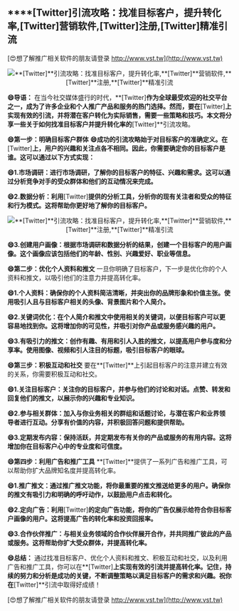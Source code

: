 ## ****[Twitter]**引流攻略：找准目标客户，提升转化率,**[Twitter]**营销软件,**[Twitter]**注册,**[Twitter]**精准引流**

[😍想了解推广相关软件的朋友请登录 http://www.vst.tw](http://www.vst.tw)

 <center><img src="https://vst.tw/MP4/tuiguang/png/8.png" alt="**[Twitter]**引流攻略：找准目标客户，提升转化率,**[Twitter]**营销软件,**[Twitter]**注册,**[Twitter]**精准引流"></center>

**😄导语：**
在当今社交媒体盛行的时代，**[Twitter]**作为全球最受欢迎的社交平台之一，成为了许多企业和个人推广产品和服务的热门选择。然而，要在**[Twitter]**上实现有效的引流，并将潜在客户转化为实际销售，需要一些策略和技巧。本文将分享一些关于如何找准目标客户并提升转化率的**[Twitter]**引流攻略。

**😄第一步：明确目标客户群体**
**😄成功的引流攻略始于对目标客户的准确定义。在**[Twitter]**上，用户的兴趣和关注点各不相同。因此，你需要确定你的目标客户是谁。这可以通过以下方式实现：**

**😄1.市场调研：进行市场调研，了解你的目标客户的特征、兴趣和需求。这可以通过分析竞争对手的受众群体和他们的互动情况来完成。**

**😄2.数据分析：利用**[Twitter]**提供的分析工具，分析你的现有关注者和受众的特征和行为模式。这将帮助你更好地了解你的目标客户。**

 <center><img src="https://vst.tw/MP4/tuiguang/png/5.png" alt="**[Twitter]**引流攻略：找准目标客户，提升转化率,**[Twitter]**营销软件,**[Twitter]**注册,**[Twitter]**精准引流"></center>

**😄3.创建用户画像：根据市场调研和数据分析的结果，创建一个目标客户的用户画像。这个画像应该包括他们的年龄、性别、兴趣爱好、职业等信息。**

**😄第二步：优化个人资料和推文**
一旦你明确了目标客户，下一步是优化你的个人资料和推文，以吸引他们的注意力并提高转化率。

**😄1.个人资料：确保你的个人资料简洁清晰，并突出你的品牌形象和价值主张。使用吸引人且与目标客户相关的头像、背景图片和个人简介。**

**😄2.关键词优化：在个人简介和推文中使用相关的关键词，以便目标客户可以更容易地找到你。这将增加你的可见性，并吸引对你产品或服务感兴趣的用户。**

**😄3.有吸引力的推文：创作有趣、有用和引人入胜的推文，以提高用户参与度和分享率。使用图像、视频和引人注目的标题，吸引目标客户的眼球。**

**😄第三步：积极互动和社交**
要在**[Twitter]**上引起目标客户的注意并建立有效的关系，你需要积极互动和社交。

**😄1.关注目标客户：关注你的目标客户，并参与他们的讨论和对话。点赞、转发和回复他们的推文，以展示你的兴趣和专业知识。**

**😄2.参与相关群体：加入与你业务相关的群组和话题讨论，与潜在客户和业界领导者进行互动。分享有价值的内容，并积极回答问题和提供帮助。**

**😄3.定期发布内容：保持活跃，并定期发布有关你的产品或服务的有用内容。这将增加你在目标客户心中的专业度和可信度。**

**😄第四步：利用广告和推广工具**
**[Twitter]**提供了一系列广告和推广工具，可以帮助你扩大品牌知名度并提高转化率。

**😄1.推广推文：通过推广推文功能，将你最重要的推文推送给更多的用户。确保你的推文有吸引力和明确的呼吁动作，以鼓励用户点击和转化。**

**😄2.定向广告：利用**[Twitter]**的定向广告功能，将你的广告仅展示给符合你目标客户画像的用户。这将提高广告的转化率和投资回报率。**

**😄3.合作伙伴推广：与相关业务领域的合作伙伴展开合作，并共同推广彼此的产品或服务。这将帮助你扩大受众群体，并提高转化率。**

**😄总结：**
通过找准目标客户、优化个人资料和推文、积极互动和社交，以及利用广告和推广工具，你可以在**[Twitter]**上实现有效的引流并提高转化率。记住，持续的努力和分析是成功的关键，不断调整策略以满足目标客户的需求和兴趣。祝你在**[Twitter]**引流中取得好成绩！

[😍想了解推广相关软件的朋友请登录 http://www.vst.tw](http://www.vst.tw)



